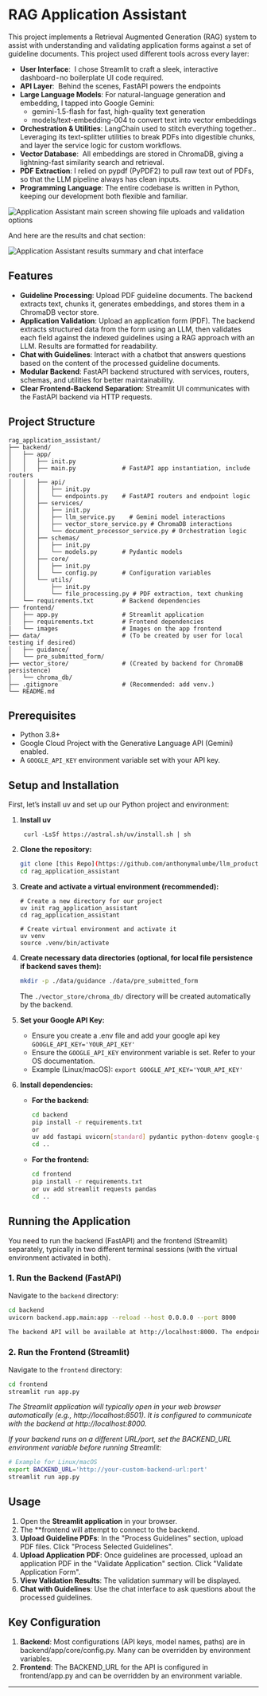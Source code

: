 # RAG Application Assistant

This project implements a Retrieval Augmented Generation (RAG) system to assist with understanding and validating application forms against a set of guideline documents. This project used different tools across every layer:
* **User Interface**:  I chose Streamlit to craft a sleek, interactive dashboard - no boilerplate UI code required.
* **API Layer**:  Behind the scenes, FastAPI powers the endpoints
* **Large Language Models**: For natural-language generation and embedding, I tapped into Google Gemini:
   - gemini-1.5-flash for fast, high-quality text generation
   - models/text-embedding-004 to convert text into vector embeddings
* **Orchestration & Utilities**: LangChain used to stitch everything together.. Leveraging its text-splitter utilities to break PDFs into digestible chunks, and layer the service logic for custom workflows.
* **Vector Database**:  All embeddings are stored in ChromaDB, giving a lightning-fast similarity search and retrieval.
* **PDF Extraction**: I relied on pypdf (PyPDF2) to pull raw text out of PDFs, so that the LLM pipeline always has clean inputs.
* **Programming Language**: The entire codebase is written in Python, keeping our development both flexible and familiar.

![Application Assistant main screen showing file uploads and validation options](frontend/images/app-1.png)

And here are the results and chat section:

![Application Assistant results summary and chat interface](frontend/images/app-2.png)


## Features

* **Guideline Processing**: Upload PDF guideline documents. The backend extracts text, chunks it, generates embeddings, and stores them in a ChromaDB vector store.
* **Application Validation**: Upload an application form (PDF). The backend extracts structured data from the form using an LLM, then validates each field against the indexed guidelines using a RAG approach with an LLM. Results are formatted for readability.
* **Chat with Guidelines**: Interact with a chatbot that answers questions based on the content of the processed guideline documents.
* **Modular Backend**: FastAPI backend structured with services, routers, schemas, and utilities for better maintainability.
* **Clear Frontend-Backend Separation**: Streamlit UI communicates with the FastAPI backend via HTTP requests.

## Project Structure
```text
rag_application_assistant/
├── backend/
│   ├── app/
│   │   ├── init.py
│   │   ├── main.py             # FastAPI app instantiation, include routers
│   │   ├── api/
│   │   │   ├── init.py
│   │   │   └── endpoints.py    # FastAPI routers and endpoint logic
│   │   ├── services/
│   │   │   ├── init.py
│   │   │   ├── llm_service.py    # Gemini model interactions
│   │   │   ├── vector_store_service.py # ChromaDB interactions
│   │   │   └── document_processor_service.py # Orchestration logic
│   │   ├── schemas/
│   │   │   ├── init.py
│   │   │   └── models.py       # Pydantic models
│   │   ├── core/
│   │   │   ├── init.py
│   │   │   └── config.py       # Configuration variables
│   │   └── utils/
│   │       ├── init.py
│   │       └── file_processing.py # PDF extraction, text chunking
│   └── requirements.txt        # Backend dependencies
├── frontend/
│   ├── app.py                  # Streamlit application
│   ├── requirements.txt        # Frontend dependencies
|   └── images                  # Images on the app frontend
├── data/                       # (To be created by user for local testing if desired)
│   ├── guidance/
│   └── pre_submitted_form/
├── vector_store/               # (Created by backend for ChromaDB persistence)
│   └── chroma_db/
├── .gitignore                  # (Recommended: add venv.)
└── README.md
```

## Prerequisites

* Python 3.8+
* Google Cloud Project with the Generative Language API (Gemini) enabled.
* A `GOOGLE_API_KEY` environment variable set with your API key.

## Setup and Installation
First, let’s install uv and set up our Python project and environment:
1. **Install uv**
   ```MacOS/Linux
    curl -LsSf https://astral.sh/uv/install.sh | sh
    ```
2.  **Clone the repository:**
    ```bash
    git clone [this Repo](https://github.com/anthonymalumbe/llm_products)
    cd rag_application_assistant
    ```

3.  **Create and activate a virtual environment (recommended):**

    ```MacOS/Linux
    # Create a new directory for our project
    uv init rag_application_assistant
    cd rag_application_assistant
    
    # Create virtual environment and activate it
    uv venv
    source .venv/bin/activate    
    ```

4.  **Create necessary data directories (optional, for local file persistence if backend saves them):**
    ```bash
    mkdir -p ./data/guidance ./data/pre_submitted_form
    ```
    The `./vector_store/chroma_db/` directory will be created automatically by the backend.

5.  **Set your Google API Key:**
    * Ensure you create a .env file and add your google api key `GOOGLE_API_KEY='YOUR_API_KEY'`
    * Ensure the `GOOGLE_API_KEY` environment variable is set. Refer to your OS documentation.
    * Example (Linux/macOS): `export GOOGLE_API_KEY='YOUR_API_KEY'`

6.  **Install dependencies:**
    * **For the backend:**
        ```bash
        cd backend
        pip install -r requirements.txt
        or
        uv add fastapi uvicorn[standard] pydantic python-dotenv google-generativeai google-api-core chromadb pypdf pypdf2 tqdm langchain-text-splitters sentence-transformers python-multipart cryptography 
        cd ..
        ```
    * **For the frontend:**
        ```bash
        cd frontend
        pip install -r requirements.txt
        or uv add streamlit requests pandas
        cd ..
        ```

## Running the Application

You need to run the backend (FastAPI) and the frontend (Streamlit) separately, typically in two different terminal sessions (with the virtual environment activated in both).

### 1. Run the Backend (FastAPI)

Navigate to the `backend` directory:
```bash
cd backend
uvicorn backend.app.main:app --reload --host 0.0.0.0 --port 8000

The backend API will be available at http://localhost:8000. The endpoints are prefixed with /api/v1/.
```

### 2. Run the Frontend (Streamlit)

Navigate to the `frontend` directory:
```bash
cd frontend
streamlit run app.py
```

*The Streamlit application will typically open in your web browser automatically (e.g., http://localhost:8501). It is configured to communicate with the backend at http://localhost:8000.*

*If your backend runs on a different URL/port, set the BACKEND_URL environment variable before running Streamlit:*

```bash
# Example for Linux/macOS
export BACKEND_URL='http://your-custom-backend-url:port'
streamlit run app.py
```

## Usage
1. Open the **Streamlit application** in your browser.
2. The **frontend will attempt to connect to the backend.
3. **Upload Guideline PDFs**: In the "Process Guidelines" section, upload PDF files. Click "Process Selected Guidelines".
4. **Upload Application PDF**: Once guidelines are processed, upload an application PDF in the "Validate Application" section. Click "Validate Application Form".
5. **View Validation Results**: The validation summary will be displayed.
6. **Chat with Guidelines**: Use the chat interface to ask questions about the processed guidelines.

## Key Configuration
1. **Backend**: Most configurations (API keys, model names, paths) are in backend/app/core/config.py. Many can be overridden by environment variables.
2. **Frontend**: The BACKEND_URL for the API is configured in frontend/app.py and can be overridden by an environment variable.

---
